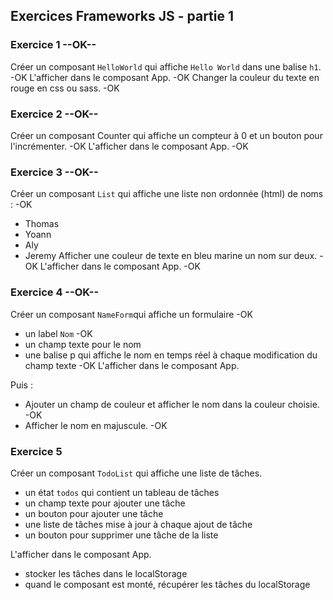 ## Exercices Frameworks JS - partie 1

### Exercice 1 --OK--

Créer un composant `HelloWorld` qui affiche `Hello World` dans une balise `h1`. -OK
L'afficher dans le composant App. -OK
Changer la couleur du texte en rouge en css ou sass. -OK

### Exercice 2 --OK--

Créer un composant Counter qui affiche un compteur à 0 et un bouton pour l'incrémenter. -OK
L'afficher dans le composant App. -OK

### Exercice 3 --OK--

Créer un composant `List` qui affiche une liste non ordonnée (html) de noms : -OK
- Thomas
- Yoann
- Aly
- Jeremy
Afficher une couleur de texte en bleu marine un nom sur deux. -OK
L'afficher dans le composant App. -OK

### Exercice 4 --OK--

Créer un composant `NameForm`qui affiche un formulaire -OK
- un label `Nom` -OK
- un champ texte pour le nom
- une balise p qui affiche le nom en temps réel à chaque modification du champ texte -OK
L'afficher dans le composant App.

Puis :
- Ajouter un champ de couleur et afficher le nom dans la couleur choisie. -OK
- Afficher le nom en majuscule. -OK


### Exercice 5

Créer un composant `TodoList` qui affiche une liste de tâches. 
- un état `todos` qui contient un tableau de tâches
- un champ texte pour ajouter une tâche
- un bouton pour ajouter une tâche
- une liste de tâches mise à jour à chaque ajout de tâche
- un bouton pour supprimer une tâche de la liste

L'afficher dans le composant App.
- stocker les tâches dans le localStorage
- quand le composant est monté, récupérer les tâches du localStorage